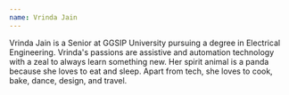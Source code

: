 ```yaml
---
name: Vrinda Jain
---
```

Vrinda Jain is a Senior at GGSIP University pursuing a degree in Electrical Engineering. Vrinda's passions are assistive and automation technology with a zeal to always learn something new. Her spirit animal is a panda because she loves to eat and sleep. Apart from tech, she loves to cook, bake, dance, design, and travel.
